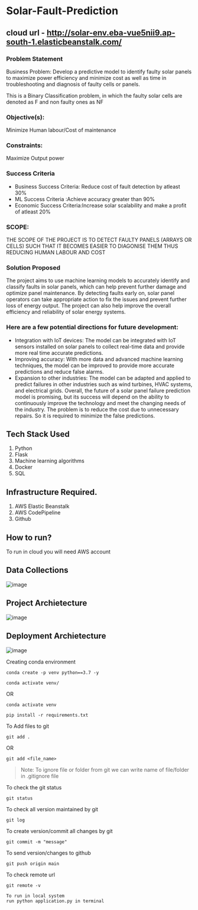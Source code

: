# Solar-Fault-Prediction
## cloud url - http://solar-env.eba-vue5nii9.ap-south-1.elasticbeanstalk.com/

### Problem Statement
Business Problem: Develop a predictive model to identify faulty solar panels to
maximize power efficiency and minimize cost as well as time in troubleshooting and
diagnosis of faulty cells or panels.

This is a Binary Classification problem, in which the faulty solar cells are denoted as F and non faulty ones as NF

### Objective(s):
Minimize Human labour/Cost of maintenance

### Constraints: 
 Maximize Output power

### Success Criteria
-  Business Success Criteria: Reduce cost of fault detection by atleast 30%
-  ML Success Criteria :Achieve accuracy greater than 90%
-  Economic Success Criteria:Increase solar scalability and make a profit of atleast 20%

### SCOPE:
THE SCOPE OF THE PROJECT IS TO DETECT FAULTY PANELS (ARRAYS OR CELLS)  SUCH THAT IT BECOMES EASIER TO DIAGONISE THEM THUS REDUCING HUMAN LABOUR AND COST 


### Solution Proposed 
The project aims to use machine learning models to accurately identify and classify faults in solar panels, which can help prevent further damage and optimize panel maintenance. By detecting faults early on, solar panel operators can take appropriate action to fix the issues and prevent further loss of energy output. The project can also help improve the overall efficiency and reliability of solar energy systems.

### Here are a few potential directions for future development:

- Integration with IoT devices: The model can be integrated with IoT sensors installed on solar panels to collect real-time data and provide more real time accurate predictions.
- Improving accuracy: With more data and advanced machine learning techniques, the model can be improved to provide more accurate predictions and reduce false alarms.
- Expansion to other industries: The model can be adapted and applied to predict failures in other industries such as wind turbines, HVAC systems, and electrical grids.
Overall, the future of a solar panel failure prediction model is promising, but its success will depend on the ability to continuously improve the technology and meet the changing needs of the industry.
The problem is to reduce the cost due to unnecessary repairs. So it is required to minimize the false predictions.

## Tech Stack Used
1. Python 
2. Flask
3. Machine learning algorithms
4. Docker
5. SQL

## Infrastructure Required.

1. AWS Elastic Beanstalk
2. AWS CodePipeline
4. Github




## How to run?
To run in cloud you will need AWS account 

## Data Collections
![image](https://user-images.githubusercontent.com/57321948/193536736-5ccff349-d1fb-486e-b920-02ad7974d089.png)


## Project Archietecture
![image](https://user-images.githubusercontent.com/57321948/193536768-ae704adc-32d9-4c6c-b234-79c152f756c5.png)


## Deployment Archietecture
![image](https://user-images.githubusercontent.com/57321948/193536973-4530fe7d-5509-4609-bfd2-cd702fc82423.png)


Creating conda environment
```
conda create -p venv python==3.7 -y
```
```
conda activate venv/
```
OR 
```
conda activate venv
```

```
pip install -r requirements.txt
```

To Add files to git
```
git add .
```

OR
```
git add <file_name>
```

> Note: To ignore file or folder from git we can write name of file/folder in .gitignore file

To check the git status 
```
git status
```
To check all version maintained by git
```
git log
```

To create version/commit all changes by git
```
git commit -m "message"
```

To send version/changes to github
```
git push origin main
```

To check remote url 
```
git remote -v 

To run in local system 
run python application.py in terminal

